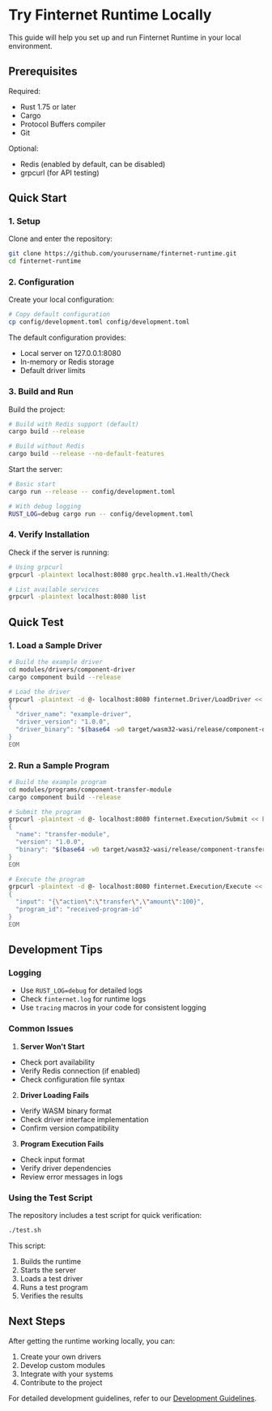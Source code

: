 # Try Finternet Runtime Locally

This guide will help you set up and run Finternet Runtime in your local environment.

## Prerequisites

Required:
- Rust 1.75 or later
- Cargo
- Protocol Buffers compiler
- Git

Optional:
- Redis (enabled by default, can be disabled)
- grpcurl (for API testing)

## Quick Start

### 1. Setup

Clone and enter the repository:
```bash
git clone https://github.com/yourusername/finternet-runtime.git
cd finternet-runtime
```

### 2. Configuration

Create your local configuration:
```bash
# Copy default configuration
cp config/development.toml config/development.toml
```

The default configuration provides:
- Local server on 127.0.0.1:8080
- In-memory or Redis storage
- Default driver limits

### 3. Build and Run

Build the project:
```bash
# Build with Redis support (default)
cargo build --release

# Build without Redis
cargo build --release --no-default-features
```

Start the server:
```bash
# Basic start
cargo run --release -- config/development.toml

# With debug logging
RUST_LOG=debug cargo run -- config/development.toml
```

### 4. Verify Installation

Check if the server is running:
```bash
# Using grpcurl
grpcurl -plaintext localhost:8080 grpc.health.v1.Health/Check

# List available services
grpcurl -plaintext localhost:8080 list
```

## Quick Test

### 1. Load a Sample Driver

```bash
# Build the example driver
cd modules/drivers/component-driver
cargo component build --release

# Load the driver
grpcurl -plaintext -d @- localhost:8080 finternet.Driver/LoadDriver << EOM
{
  "driver_name": "example-driver",
  "driver_version": "1.0.0",
  "driver_binary": "$(base64 -w0 target/wasm32-wasi/release/component-driver.wasm)"
}
EOM
```

### 2. Run a Sample Program

```bash
# Build the example program
cd modules/programs/component-transfer-module
cargo component build --release

# Submit the program
grpcurl -plaintext -d @- localhost:8080 finternet.Execution/Submit << EOM
{
  "name": "transfer-module",
  "version": "1.0.0",
  "binary": "$(base64 -w0 target/wasm32-wasi/release/component-transfer-module.wasm)"
}
EOM

# Execute the program
grpcurl -plaintext -d @- localhost:8080 finternet.Execution/Execute << EOM
{
  "input": "{\"action\":\"transfer\",\"amount\":100}",
  "program_id": "received-program-id"
}
EOM
```

## Development Tips

### Logging
- Use `RUST_LOG=debug` for detailed logs
- Check `finternet.log` for runtime logs
- Use `tracing` macros in your code for consistent logging

### Common Issues

1. **Server Won't Start**
- Check port availability
- Verify Redis connection (if enabled)
- Check configuration file syntax

2. **Driver Loading Fails**
- Verify WASM binary format
- Check driver interface implementation
- Confirm version compatibility

3. **Program Execution Fails**
- Check input format
- Verify driver dependencies
- Review error messages in logs

### Using the Test Script

The repository includes a test script for quick verification:
```bash
./test.sh
```

This script:
1. Builds the runtime
2. Starts the server
3. Loads a test driver
4. Runs a test program
5. Verifies the results

## Next Steps

After getting the runtime working locally, you can:
1. Create your own drivers
2. Develop custom modules
3. Integrate with your systems
4. Contribute to the project

For detailed development guidelines, refer to our [Development Guidelines](./development-guidelines.md).
